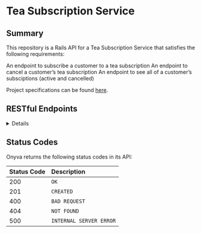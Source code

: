 # Tea Subscription Service

## Summary
This repository is a Rails API for a Tea Subscription Service that satisfies the following requirements:

An endpoint to subscribe a customer to a tea subscription
An endpoint to cancel a customer’s tea subscription
An endpoint to see all of a customer’s subsciptions (active and cancelled)

Project specifications can be found [here](https://mod4.turing.edu/projects/take_home/take_home_be).

## RESTful Endpoints

<details close>


### Subscribe a customer to a tea subscription


```http
POST /api/v1/customers/:customer_id/teas/:tea_id/subscriptions
```

<details close>
<summary>  Details </summary>
<br>
    
Parameters: <br>
```
{
    "frequency": string,
    "price": integer
}
```

| Code | Description |
| :--- | :--- |
| 201 | `CREATED` |

Example Value:

```json
{
    "data": {
        "id": "4",
        "type": "subscription",
        "attributes": {
            "price": 10,
            "status": "active",
            "frequency": "monthly"
        }
    }
}
```

</details>

---
  
  
### Cancel a customer’s tea subscription


```http
PATCH /api/v1/subscriptions/:id
```

<details close>
<summary>  Details </summary>
<br>
    
Parameters: <br>
```
none
```

| Code | Description |
| :--- | :--- |
| 200 | `OK` |

Example Value:

```json
{
    "data": {
        "id": "1",
        "type": "subscription",
        "attributes": {
            "price": 10,
            "status": "inactive",
            "frequency": "monthly"
        }
    }
}
```

</details>

---
    
      
### View all of a customer’s subsciptions (active and cancelled)


```http
GET /api/v1/customers/:id/subscriptions
```

<details close>
<summary>  Details </summary>
<br>
    
Parameters: <br>
```
none
```

| Code | Description |
| :--- | :--- |
| 200 | `OK` |

Example Value:

```json
{
    "data": [
        {
            "id": "1",
            "type": "subscription",
            "attributes": {
                "price": 10,
                "status": "inactive",
                "frequency": "monthly"
            }
        },
        {
            "id": "2",
            "type": "subscription",
            "attributes": {
                "price": 10,
                "status": "active",
                "frequency": "monthly"
            }
        },
        {
            "id": "3",
            "type": "subscription",
            "attributes": {
                "price": 10,
                "status": "active",
                "frequency": "monthly"
            }
        },
        {etc},
        {etc}
    ]
}
```

</details>

---
  
 
</details>

## Status Codes

Onyva returns the following status codes in its API:

| Status Code | Description |
| :--- | :--- |
| 200 | `OK` |
| 201 | `CREATED` |
| 400 | `BAD REQUEST` |
| 404 | `NOT FOUND` |
| 500 | `INTERNAL SERVER ERROR` |
